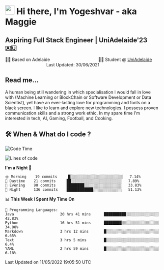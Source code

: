 <h1><img src="https://emojis.slackmojis.com/emojis/images/1531849430/4246/blob-sunglasses.gif?1531849430" width="30"/> Hi there, I'm Yogeshvar - aka Maggie</h1>

## Aspiring Full Stack Engineer | UniAdelaide'23 🇦🇺  
🏂🏻  Based on Adelaide &nbsp;&nbsp;&nbsp;&nbsp;&nbsp;&nbsp;&nbsp;&nbsp;&nbsp;&nbsp;&nbsp;&nbsp;&nbsp;&nbsp;&nbsp;&nbsp;&nbsp;&nbsp;&nbsp;&nbsp;&nbsp;&nbsp;&nbsp;&nbsp;&nbsp;&nbsp;&nbsp;&nbsp;&nbsp;&nbsp;&nbsp;&nbsp;&nbsp;&nbsp;&nbsp;&nbsp;&nbsp;&nbsp;&nbsp;👨‍💻 Student @ [UniAdelaide](https://www.adelaide.edu.au)   &nbsp;&nbsp;&nbsp;&nbsp;&nbsp;&nbsp;&nbsp;&nbsp;&nbsp;&nbsp;&nbsp;&nbsp;&nbsp;&nbsp;&nbsp;&nbsp;&nbsp;&nbsp;&nbsp;&nbsp;&nbsp;&nbsp;&nbsp;&nbsp;&nbsp;&nbsp;&nbsp;&nbsp;&nbsp;&nbsp;&nbsp;&nbsp; &nbsp;Last Updated: 30/06/2021

## Read me...

A human being still wandering in which specialisation I would fall in love with (Machine Learning or BlockChain or Software Development or Data Scientist), yet have an ever-lasting love for programming and fonts on a black screen. I like to learn and explore new technologies. I possess proven communication skills and a strong work ethic. In my spare time I'm interested in tech, AI, Gaming, Football, and Cooking.

## 🛠 When & What do I code ?  

<!--START_SECTION:waka-->
![Code Time](http://img.shields.io/badge/Code%20Time-1%2C455%20hrs%2035%20mins-blue)

![Lines of code](https://img.shields.io/badge/From%20Hello%20World%20I%27ve%20Written-6%20Million%20lines%20of%20code-blue)

**I'm a Night 🦉** 

```text
🌞 Morning    19 commits     █░░░░░░░░░░░░░░░░░░░░░░░░   7.14% 
🌆 Daytime    21 commits     ██░░░░░░░░░░░░░░░░░░░░░░░   7.89% 
🌃 Evening    90 commits     ████████░░░░░░░░░░░░░░░░░   33.83% 
🌙 Night      136 commits    ████████████░░░░░░░░░░░░░   51.13%

```


📊 **This Week I Spent My Time On** 

```text
💬 Programming Languages: 
Java                     20 hrs 41 mins      ██████████░░░░░░░░░░░░░░░   42.83% 
Python                   16 hrs 51 mins      ████████░░░░░░░░░░░░░░░░░   34.88% 
Markdown                 3 hrs 12 mins       █░░░░░░░░░░░░░░░░░░░░░░░░   6.65% 
Text                     3 hrs 5 mins        █░░░░░░░░░░░░░░░░░░░░░░░░   6.4% 
YAML                     2 hrs 59 mins       █░░░░░░░░░░░░░░░░░░░░░░░░   6.18%

```


 Last Updated on 11/05/2022 19:05:50 UTC
<!--END_SECTION:waka-->
